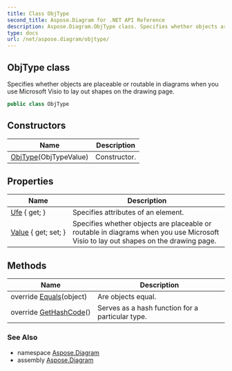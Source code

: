 ```yaml
---
title: Class ObjType
second_title: Aspose.Diagram for .NET API Reference
description: Aspose.Diagram.ObjType class. Specifies whether objects are placeable or routable in diagrams when you use Microsoft Visio to lay out shapes on the drawing page
type: docs
url: /net/aspose.diagram/objtype/
---
```

## ObjType class

Specifies whether objects are placeable or routable in diagrams when you use Microsoft Visio to lay out shapes on the drawing page.

```csharp
public class ObjType
```

## Constructors

| Name | Description |
| --- | --- |
| [ObjType](objtype/)(ObjTypeValue) | Constructor. |

## Properties

| Name | Description |
| --- | --- |
| [Ufe](../../aspose.diagram/objtype/ufe/) { get; } | Specifies attributes of an element. |
| [Value](../../aspose.diagram/objtype/value/) { get; set; } | Specifies whether objects are placeable or routable in diagrams when you use Microsoft Visio to lay out shapes on the drawing page. |

## Methods

| Name | Description |
| --- | --- |
| override [Equals](../../aspose.diagram/objtype/equals/)(object) | Are objects equal. |
| override [GetHashCode](../../aspose.diagram/objtype/gethashcode/)() | Serves as a hash function for a particular type. |

### See Also

* namespace [Aspose.Diagram](../../aspose.diagram/)
* assembly [Aspose.Diagram](../../)


